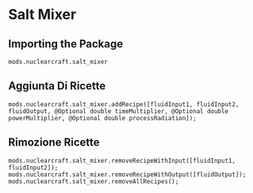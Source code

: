 # Salt Mixer

## Importing the Package
`mods.nuclearcraft.salt_mixer`

## Aggiunta Di Ricette
```zenscript
mods.nuclearcraft.salt_mixer.addRecipe([fluidInput1, fluidInput2, fluidOutput, @Optional double timeMultiplier, @Optional double powerMultiplier, @Optional double processRadiation]);
```

## Rimozione Ricette
```zenscript
mods.nuclearcraft.salt_mixer.removeRecipeWithInput([fluidInput1, fluidInput2]);
mods.nuclearcraft.salt_mixer.removeRecipeWithOutput([fluidOutput]);
mods.nuclearcraft.salt_mixer.removeAllRecipes();
```